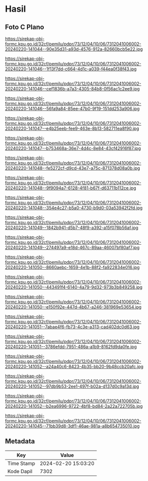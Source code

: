 # Hasil

## Foto C Plano

https://sirekap-obj-formc.kpu.go.id/32cf/pemilu/pdpr/73/12/04/10/06/7312041006002-20240220-141044--90e35d31-a93d-4576-912a-82660bcb5e22.jpg

https://sirekap-obj-formc.kpu.go.id/32cf/pemilu/pdpr/73/12/04/10/06/7312041006002-20240220-141046--1f13f7dd-c664-4d1c-a039-f44ea0f38f43.jpg

https://sirekap-obj-formc.kpu.go.id/32cf/pemilu/pdpr/73/12/04/10/06/7312041006002-20240220-141046--cef1836b-a7a3-4305-84b8-0f56ac1c2ee9.jpg

https://sirekap-obj-formc.kpu.go.id/32cf/pemilu/pdpr/73/12/04/10/06/7312041006002-20240220-141046--56fa9a84-85ee-47b0-9f19-151dd253a906.jpg

https://sirekap-obj-formc.kpu.go.id/32cf/pemilu/pdpr/73/12/04/10/06/7312041006002-20240220-141047--e4b25eeb-fee9-463e-8b13-582711ea8f90.jpg

https://sirekap-obj-formc.kpu.go.id/32cf/pemilu/pdpr/73/12/04/10/06/7312041006002-20240220-141047--b753468a-36e7-4d4c-8e84-43cf42916f87.jpg

https://sirekap-obj-formc.kpu.go.id/32cf/pemilu/pdpr/73/12/04/10/06/7312041006002-20240220-141048--fe5272cf-d9cd-43e7-a75c-871378d08a0b.jpg

https://sirekap-obj-formc.kpu.go.id/32cf/pemilu/pdpr/73/12/04/10/06/7312041006002-20240220-141048--9f9094a7-6128-4f81-b67f-d63711b112ce.jpg

https://sirekap-obj-formc.kpu.go.id/32cf/pemilu/pdpr/73/12/04/10/06/7312041006002-20240220-141048--354e4c27-b5a0-4730-b9d0-03a53942f2fd.jpg

https://sirekap-obj-formc.kpu.go.id/32cf/pemilu/pdpr/73/12/04/10/06/7312041006002-20240220-141049--1842b941-d5b7-48f9-a392-a15f078b56af.jpg

https://sirekap-obj-formc.kpu.go.id/32cf/pemilu/pdpr/73/12/04/10/06/7312041006002-20240220-141049--274497a9-e18d-467c-89aa-46007bf80af7.jpg

https://sirekap-obj-formc.kpu.go.id/32cf/pemilu/pdpr/73/12/04/10/06/7312041006002-20240220-141050--8660aebc-1659-4e1b-88f2-fa922834e016.jpg

https://sirekap-obj-formc.kpu.go.id/32cf/pemilu/pdpr/73/12/04/10/06/7312041006002-20240220-141050--443491f4-6140-4a79-9d32-973b3b849258.jpg

https://sirekap-obj-formc.kpu.go.id/32cf/pemilu/pdpr/73/12/04/10/06/7312041006002-20240220-141050--e150f92e-447d-4b67-a246-381969e53654.jpg

https://sirekap-obj-formc.kpu.go.id/32cf/pemilu/pdpr/73/12/04/10/06/7312041006002-20240220-141051--7abae4f6-fb73-4c3e-a313-cad402dc0d63.jpg

https://sirekap-obj-formc.kpu.go.id/32cf/pemilu/pdpr/73/12/04/10/06/7312041006002-20240220-141051--3786efdd-7951-486a-a1b9-8162fd9da0fe.jpg

https://sirekap-obj-formc.kpu.go.id/32cf/pemilu/pdpr/73/12/04/10/06/7312041006002-20240220-141052--a24a40c6-8423-4b35-bb20-9b48ccb20afc.jpg

https://sirekap-obj-formc.kpu.go.id/32cf/pemilu/pdpr/73/12/04/10/06/7312041006002-20240220-141052--97db9b53-2ee1-497f-b02a-d137d0c9a13d.jpg

https://sirekap-obj-formc.kpu.go.id/32cf/pemilu/pdpr/73/12/04/10/06/7312041006002-20240220-141052--b2ea6996-9722-4bf8-bd84-2a22a722705b.jpg

https://sirekap-obj-formc.kpu.go.id/32cf/pemilu/pdpr/73/12/04/10/06/7312041006002-20240220-141045--71bb39d8-3df1-46ae-981a-a8b654735010.jpg


## Metadata

| Key        | Value               |
| ---------- | ------------------- |
| Time Stamp | 2024-02-20 15:03:20 |
| Kode Dapil | 7302                |



